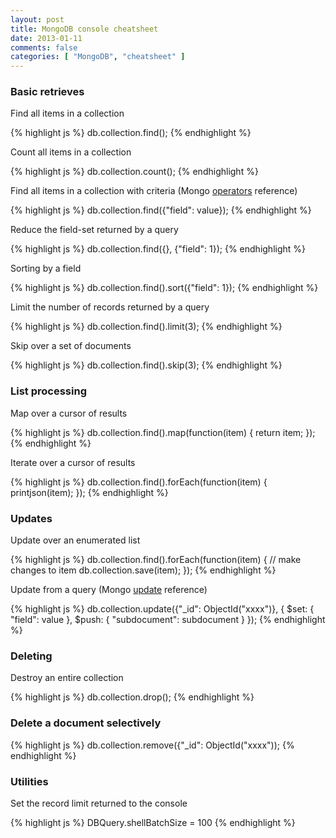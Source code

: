 ```yaml
---
layout: post
title: MongoDB console cheatsheet
date: 2013-01-11
comments: false
categories: [ "MongoDB", "cheatsheet" ]
---
```


### Basic retrieves

Find all items in a collection

{% highlight js %}
	db.collection.find();
{% endhighlight %}

Count all items in a collection

{% highlight js %}
	db.collection.count();
{% endhighlight %}

Find all items in a collection with criteria (Mongo [operators](http://docs.mongodb.org/manual/reference/operators/) reference)

{% highlight js %}
	db.collection.find({"field": value});
{% endhighlight %}

Reduce the field-set returned by a query

{% highlight js %}
	db.collection.find({}, {"field": 1});
{% endhighlight %}

Sorting by a field

{% highlight js %}
	db.collection.find().sort({"field": 1});
{% endhighlight %}

Limit the number of records returned by a query

{% highlight js %}
	db.collection.find().limit(3);
{% endhighlight %}

Skip over a set of documents

{% highlight js %}
	db.collection.find().skip(3);
{% endhighlight %}

### List processing

Map over a cursor of results

{% highlight js %}
	db.collection.find().map(function(item) {
	    return item;
	});
{% endhighlight %}

Iterate over a cursor of results

{% highlight js %}
	db.collection.find().forEach(function(item) {
	    printjson(item);
	});
{% endhighlight %}

### Updates

Update over an enumerated list

{% highlight js %}
	db.collection.find().forEach(function(item) {
	    // make changes to item
	    db.collection.save(item);
	});
{% endhighlight %}

Update from a query (Mongo [update](http://docs.mongodb.org/manual/applications/update/) reference)

{% highlight js %}
	db.collection.update({"_id": ObjectId("xxxx")}, 
	                     { $set: { "field": value },
	                       $push: { "subdocument": subdocument } 
	                     });
{% endhighlight %}

### Deleting

Destroy an entire collection

{% highlight js %}
	db.collection.drop();
{% endhighlight %}

### Delete a document selectively

{% highlight js %}
	db.collection.remove({"_id": ObjectId("xxxx"));
{% endhighlight %}

### Utilities

Set the record limit returned to the console

{% highlight js %}
	DBQuery.shellBatchSize = 100
{% endhighlight %}
